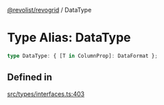 [@revolist/revogrid](README.md) / DataType

# Type Alias: DataType

```ts
type DataType: { [T in ColumnProp]: DataFormat };
```

## Defined in

[src/types/interfaces.ts:403](https://github.com/revolist/revogrid/blob/baf80d21081b40195ffd6e11abd1249f2fd26dae/src/types/interfaces.ts#L403)
